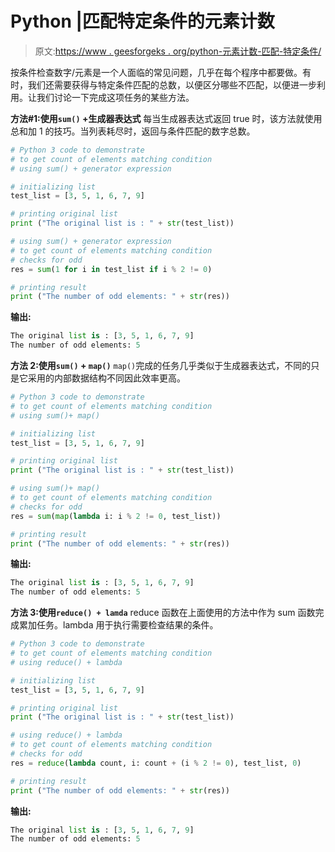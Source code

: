 # Python |匹配特定条件的元素计数

> 原文:[https://www . geesforgeks . org/python-元素计数-匹配-特定条件/](https://www.geeksforgeeks.org/python-count-of-elements-matching-particular-condition/)

按条件检查数字/元素是一个人面临的常见问题，几乎在每个程序中都要做。有时，我们还需要获得与特定条件匹配的总数，以便区分哪些不匹配，以便进一步利用。让我们讨论一下完成这项任务的某些方法。

**方法#1:使用`sum()` +生成器表达式**
每当生成器表达式返回 true 时，该方法就使用总和加 1 的技巧。当列表耗尽时，返回与条件匹配的数字总数。

```py
# Python 3 code to demonstrate 
# to get count of elements matching condition 
# using sum() + generator expression

# initializing list
test_list = [3, 5, 1, 6, 7, 9]

# printing original list
print ("The original list is : " + str(test_list))

# using sum() + generator expression
# to get count of elements matching condition 
# checks for odd
res = sum(1 for i in test_list if i % 2 != 0)

# printing result
print ("The number of odd elements: " + str(res))
```

**输出:**

```py
The original list is : [3, 5, 1, 6, 7, 9]
The number of odd elements: 5

```

**方法 2:使用`sum()` + `map()`** `map()`完成的任务几乎类似于生成器表达式，不同的只是它采用的内部数据结构不同因此效率更高。

```py
# Python 3 code to demonstrate 
# to get count of elements matching condition 
# using sum()+ map()

# initializing list
test_list = [3, 5, 1, 6, 7, 9]

# printing original list
print ("The original list is : " + str(test_list))

# using sum()+ map()
# to get count of elements matching condition 
# checks for odd
res = sum(map(lambda i: i % 2 != 0, test_list))

# printing result
print ("The number of odd elements: " + str(res))
```

**输出:**

```py
The original list is : [3, 5, 1, 6, 7, 9]
The number of odd elements: 5

```

**方法 3:使用`reduce() + lamda`**
reduce 函数在上面使用的方法中作为 sum 函数完成累加任务。lambda 用于执行需要检查结果的条件。

```py
# Python 3 code to demonstrate 
# to get count of elements matching condition 
# using reduce() + lambda

# initializing list
test_list = [3, 5, 1, 6, 7, 9]

# printing original list
print ("The original list is : " + str(test_list))

# using reduce() + lambda
# to get count of elements matching condition 
# checks for odd
res = reduce(lambda count, i: count + (i % 2 != 0), test_list, 0)

# printing result
print ("The number of odd elements: " + str(res))
```

**输出:**

```py
The original list is : [3, 5, 1, 6, 7, 9]
The number of odd elements: 5

```